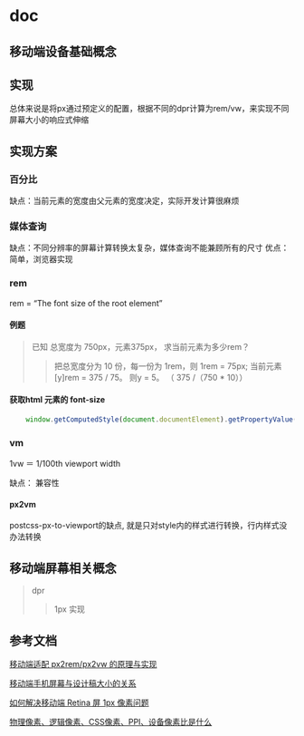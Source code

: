 # doc

## 移动端设备基础概念

## 实现

总体来说是将px通过预定义的配置，根据不同的dpr计算为rem/vw，来实现不同屏幕大小的响应式伸缩

## 实现方案

### 百分比

缺点：当前元素的宽度由父元素的宽度决定，实际开发计算很麻烦

### 媒体查询

缺点：不同分辨率的屏幕计算转换太复杂，媒体查询不能兼顾所有的尺寸
优点：简单，浏览器实现

### rem

rem = “The font size of the root element”

#### 例题
>
> 已知 总宽度为 750px，元素375px， 求当前元素为多少rem？
>> 把总宽度分为 10 份，每一份为 1rem，则 1rem = 75px;
>> 当前元素 [y]rem = 375 / 75。 则y = 5。 （ 375 /（750 * 10））

#### 获取html 元素的 font-size

``` javascript
    window.getComputedStyle(document.documentElement).getPropertyValue('font-size')
```

### vm

   1vw ＝ 1/100th viewport width

   缺点： 兼容性

#### px2vm

postcss-px-to-viewport的缺点, 就是只对style内的样式进行转换，行内样式没办法转换

## 移动端屏幕相关概念
>
> dpr
>> 1px 实现

## 参考文档

[移动端适配 px2rem/px2vw 的原理与实现](https://segmentfault.com/a/1190000015619303)

[移动端手机屏幕与设计稿大小的关系](https://zhuanlan.zhihu.com/p/597225296)

[如何解决移动端 Retina 屏 1px 像素问题](https://github.com/sisterAn/blog/issues/117)

[物理像素、逻辑像素、CSS像素、PPI、设备像素比是什么](https://zhuanlan.zhihu.com/p/337202411)
